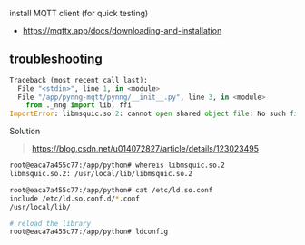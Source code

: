 install MQTT client (for quick testing)

- https://mqttx.app/docs/downloading-and-installation

## troubleshooting
```python
Traceback (most recent call last):
  File "<stdin>", line 1, in <module>
  File "/app/pynng-mqtt/pynng/__init__.py", line 3, in <module>
    from ._nng import lib, ffi
ImportError: libmsquic.so.2: cannot open shared object file: No such file or directory
```

Solution

> https://blog.csdn.net/u014072827/article/details/123023495
>
```bash
root@eaca7a455c77:/app/python# whereis libmsquic.so.2
libmsquic.so.2: /usr/local/lib/libmsquic.so.2

root@eaca7a455c77:/app/python# cat /etc/ld.so.conf
include /etc/ld.so.conf.d/*.conf
/usr/local/lib/

# reload the library
root@eaca7a455c77:/app/python# ldconfig
```
